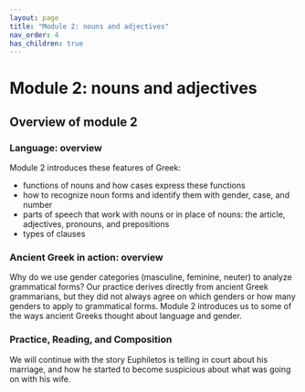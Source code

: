 ```yaml
---
layout: page
title: "Module 2: nouns and adjectives"
nav_order: 4
has_children: true
---
```



# Module 2:  nouns and adjectives



## Overview of module 2

### Language: overview

Module 2 introduces these features of Greek:

- functions of nouns and how cases express these functions
- how to recognize noun forms and identify them with gender, case, and number
- parts of speech that work with nouns or in place of nouns: the article, adjectives, pronouns, and prepositions
- types of clauses

### Ancient Greek in action: overview

Why do we use gender categories (masculine, feminine, neuter) to analyze grammatical forms?  Our practice derives directly from ancient Greek grammarians, but they did not always agree on which genders or how many genders to apply to grammatical forms.  Module 2 introduces us to some of the ways ancient Greeks thought about language and gender. 

### Practice, Reading, and Composition

We will continue with the story Euphiletos is telling in court about his marriage, and how he started to become suspicious about what was going on with his wife.

